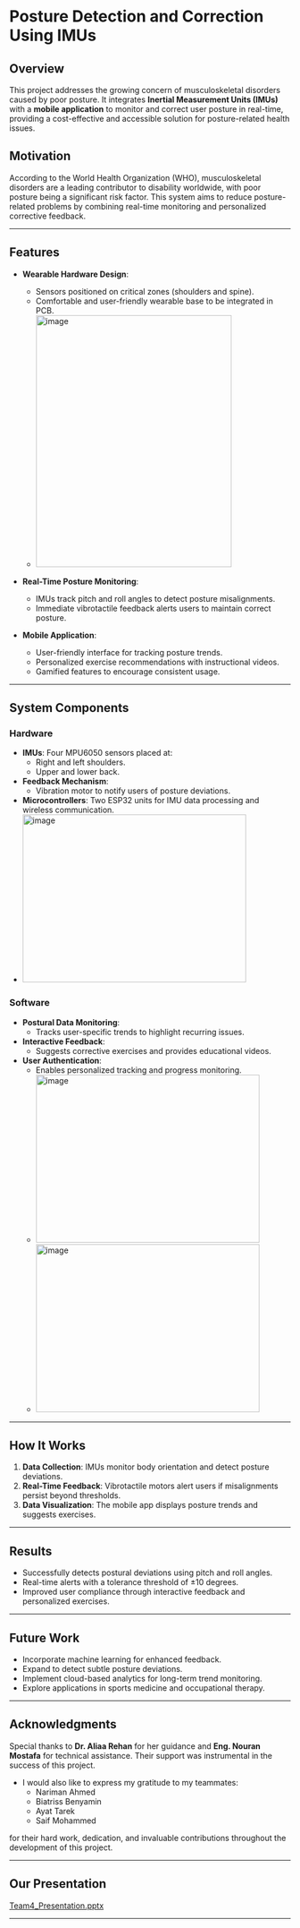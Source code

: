 # **Posture Detection and Correction Using IMUs**

## **Overview**
This project addresses the growing concern of musculoskeletal disorders caused by poor posture. It integrates **Inertial Measurement Units (IMUs)** with a **mobile application** to monitor and correct user posture in real-time, providing a cost-effective and accessible solution for posture-related health issues.

## **Motivation**
According to the World Health Organization (WHO), musculoskeletal disorders are a leading contributor to disability worldwide, with poor posture being a significant risk factor. This system aims to reduce posture-related problems by combining real-time monitoring and personalized corrective feedback.

---

## **Features**
- **Wearable Hardware Design**: 
  - Sensors positioned on critical zones (shoulders and spine).
  - Comfortable and user-friendly wearable base to be integrated in PCB.
  - <img src="https://github.com/user-attachments/assets/6ff4a635-60b1-483b-b1a0-27293f217ad5" alt="image" width="350" height="450">

- **Real-Time Posture Monitoring**:
  - IMUs track pitch and roll angles to detect posture misalignments.
  - Immediate vibrotactile feedback alerts users to maintain correct posture.
- **Mobile Application**:
  - User-friendly interface for tracking posture trends.
  - Personalized exercise recommendations with instructional videos.
  - Gamified features to encourage consistent usage.
---

## **System Components**
### **Hardware**
- **IMUs**: Four MPU6050 sensors placed at:
  - Right and left shoulders.
  - Upper and lower back.
- **Feedback Mechanism**:
  - Vibration motor to notify users of posture deviations.
- **Microcontrollers**: Two ESP32 units for IMU data processing and wireless communication.
- <img src="https://github.com/user-attachments/assets/8bf8577a-60f7-4c8b-aeaf-d4cec705584c" alt="image" width="400" height="300">

### **Software**
- **Postural Data Monitoring**:
  - Tracks user-specific trends to highlight recurring issues.
- **Interactive Feedback**:
  - Suggests corrective exercises and provides educational videos.
- **User Authentication**:
  - Enables personalized tracking and progress monitoring.
  - <img src="https://github.com/user-attachments/assets/9f2bcc98-f1bc-4032-8695-bb3062f8b99a" alt="image" width="400" height="300">
  - <img src="https://github.com/user-attachments/assets/3b9079d1-5a65-4707-9351-9e6ee336646f" alt="image" width="400" height="300">
---

## **How It Works**
1. **Data Collection**: IMUs monitor body orientation and detect posture deviations.
2. **Real-Time Feedback**: Vibrotactile motors alert users if misalignments persist beyond thresholds.
3. **Data Visualization**: The mobile app displays posture trends and suggests exercises.

---

## **Results**
- Successfully detects postural deviations using pitch and roll angles.
- Real-time alerts with a tolerance threshold of ±10 degrees.
- Improved user compliance through interactive feedback and personalized exercises.

---

## **Future Work**
- Incorporate machine learning for enhanced feedback.
- Expand to detect subtle posture deviations.
- Implement cloud-based analytics for long-term trend monitoring.
- Explore applications in sports medicine and occupational therapy.

---

## **Acknowledgments**
Special thanks to **Dr. Aliaa Rehan** for her guidance and **Eng. Nouran Mostafa** for technical assistance. Their support was instrumental in the success of this project.

- I would also like to express my gratitude to my teammates:
  - Nariman Ahmed
  - Biatriss Benyamin
  - Ayat Tarek
  - Saif Mohammed

for their hard work, dedication, and invaluable contributions throughout the development of this project.

---

## **Our Presentation**
[Team4_Presentation.pptx](https://github.com/user-attachments/files/18545541/Team4_Presentation.pptx)


---
